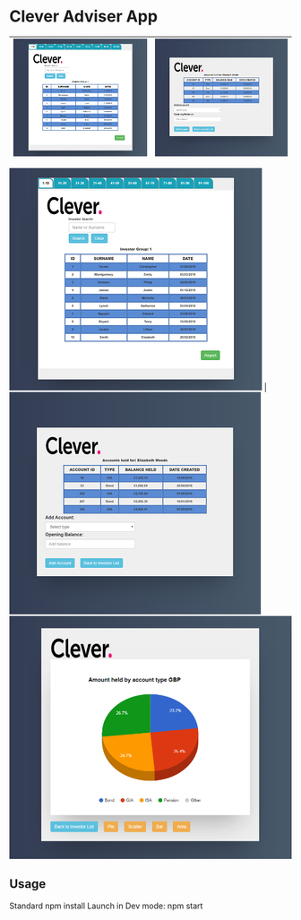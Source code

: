 # Clever Adviser App

| ![cleverAppImage](https://github.com/OcelotDive/randomImages/blob/master/images/cleverMain.PNG) |  ![cleverAppImage](https://github.com/OcelotDive/randomImages/blob/master/images/cleverIndividualInvestor.PNG) | 
|:---:|:---:|

![cleverAppImage](https://github.com/OcelotDive/randomImages/blob/master/images/cleverMain.PNG) | ![cleverAppImage](https://github.com/OcelotDive/randomImages/blob/master/images/cleverIndividualInvestor.PNG)
![cleverAppImage](https://github.com/OcelotDive/randomImages/blob/master/images/cleverPie.PNG)

## Usage
Standard npm install
Launch in Dev mode: npm start
